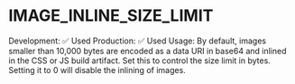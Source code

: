 # IMAGE_INLINE_SIZE_LIMIT

Development: ✅ Used
Production: ✅ Used
Usage: By default, images smaller than 10,000 bytes are encoded as a data URI in base64 and inlined in the CSS or JS build artifact. Set this to control the size limit in bytes. Setting it to 0 will disable the inlining of images.